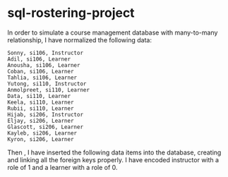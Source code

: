 # sql-rostering-project

In order to simulate a course management database with many-to-many relationship, I have normalized the following data:

    Sonny, si106, Instructor
    Adil, si106, Learner
    Anousha, si106, Learner
    Coban, si106, Learner
    Tahlia, si106, Learner
    Yutong, si110, Instructor
    Anmolpreet, si110, Learner
    Data, si110, Learner
    Keela, si110, Learner
    Rubii, si110, Learner
    Hijab, si206, Instructor
    Eljay, si206, Learner
    Glascott, si206, Learner
    Kayleb, si206, Learner
    Kyron, si206, Learner







Then , I have inserted the following data items into the database, creating and linking all the foreign keys properly. I have encoded instructor with a role of 1 and a learner with a role of 0.

